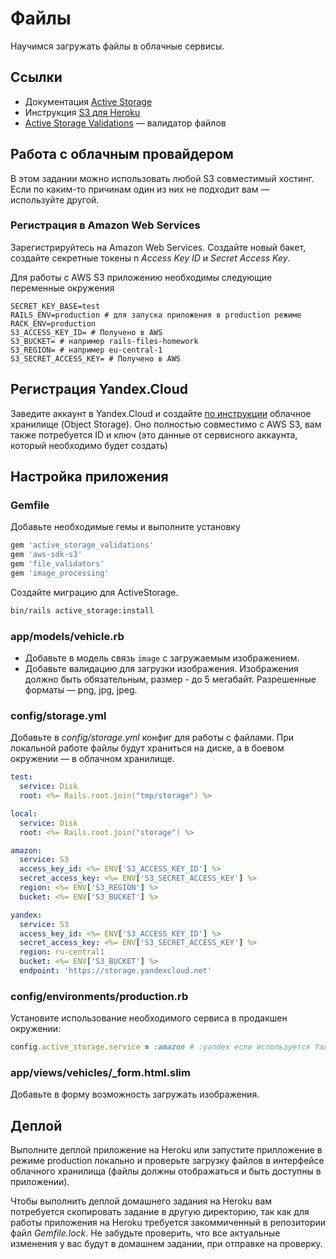 # Файлы

Научимся загружать файлы в облачные сервисы.

## Ссылки

* Документация [Active Storage](https://edgeguides.rubyonrails.org/active_storage_overview.html)
* Инструкция [S3 для Heroku](https://devcenter.heroku.com/articles/s3)
* [Active Storage Validations](https://github.com/igorkasyanchuk/active_storage_validations) — валидатор файлов

## Работа с облачным провайдером

В этом задании можно использовать любой S3 совместимый хостинг. Если по каким-то причинам один из них не подходит вам — используйте другой.

### Регистрация в Amazon Web Services

Зарегистрируйтесь на Amazon Web Services. Создайте новый бакет, создайте секретные токены n *Access Key ID* и *Secret Access Key*.

Для работы с AWS S3 приложению необходимы следующие переменные окружения

```env
SECRET_KEY_BASE=test
RAILS_ENV=production # для запуска приложения в production режиме
RACK_ENV=production
S3_ACCESS_KEY_ID= # Получено в AWS
S3_BUCKET= # например rails-files-homework
S3_REGION= # например eu-central-1
S3_SECRET_ACCESS_KEY= # Получено в AWS
```

## Регистрация Yandex.Cloud

Заведите аккаунт в Yandex.Cloud и создайте [по инструкции](https://cloud.yandex.ru/docs/storage/operations/) облачное хранилище (Object Storage). Оно полностью совместимо с AWS S3, вам также потребуется ID и ключ (это данные от сервисного аккаунта, который необходимо будет создать)

## Настройка приложения

### Gemfile

Добавьте необходимые гемы и выполните установку

```ruby
gem 'active_storage_validations'
gem 'aws-sdk-s3'
gem 'file_validators'
gem 'image_processing'
```

Создайте миграцию для ActiveStorage.

```bash
bin/rails active_storage:install
```

### app/models/vehicle.rb

* Добавьте в модель связь `image` с загружаемым изображением.
* Добавьте валидацию для загрузки изображения. Изображения должно быть обязательным, размер - до 5 мегабайт. Разрешенные форматы — png, jpg, jpeg.

### config/storage.yml

Добавьте в *config/storage.yml* конфиг для работы с файлами. При локальной работе файлы будут храниться на диске, а в боевом окружении — в облачном хранилище.

```yml
test:
  service: Disk
  root: <%= Rails.root.join("tmp/storage") %>

local:
  service: Disk
  root: <%= Rails.root.join("storage") %>

amazon:
  service: S3
  access_key_id: <%= ENV['S3_ACCESS_KEY_ID'] %>
  secret_access_key: <%= ENV['S3_SECRET_ACCESS_KEY'] %>
  region: <%= ENV['S3_REGION'] %>
  bucket: <%= ENV['S3_BUCKET'] %>

yandex:
  service: S3
  access_key_id: <%= ENV['S3_ACCESS_KEY_ID'] %>
  secret_access_key: <%= ENV['S3_SECRET_ACCESS_KEY'] %>
  region: ru-central1
  bucket: <%= ENV['S3_BUCKET'] %>
  endpoint: 'https://storage.yandexcloud.net'
  ```

### config/environments/production.rb

Установите использование необходимого сервиса в продакшен окружении:

```ruby
config.active_storage.service = :amazon # :yandex если используется Yandex.Cloud
```

### app/views/vehicles/_form.html.slim

Добавьте в форму возможность загружать изображения.

## Деплой

Выполните деплой приложение на Heroku или запустите прилложение в режиме production локально и проверьте загрузку файлов в интерфейсе облачного хранилища (файлы должны отображаться и быть доступны в приложении).

Чтобы выполнить деплой домашнего задания на Heroku вам потребуется скопировать задание в другую директорию, так как для работы приложения на Heroku требуется закоммиченный в репозитории файл *Gemfile.lock*. Не забудьте проверить, что все актуальные изменения у вас будут в домашнем задании, при отправке на проверку.
